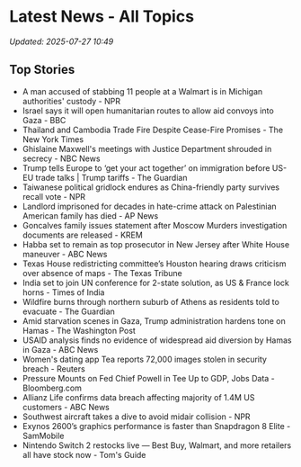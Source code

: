 # Latest News - All Topics

_Updated: 2025-07-27 10:49_

## Top Stories

- A man accused of stabbing 11 people at a Walmart is in Michigan authorities' custody - NPR
- Israel says it will open humanitarian routes to allow aid convoys into Gaza - BBC
- Thailand and Cambodia Trade Fire Despite Cease-Fire Promises - The New York Times
- Ghislaine Maxwell's meetings with Justice Department shrouded in secrecy - NBC News
- Trump tells Europe to ‘get your act together’ on immigration before US-EU trade talks | Trump tariffs - The Guardian
- Taiwanese political gridlock endures as China-friendly party survives recall vote - NPR
- Landlord imprisoned for decades in hate-crime attack on Palestinian American family has died - AP News
- Goncalves family issues statement after Moscow Murders investigation documents are released - KREM
- Habba set to remain as top prosecutor in New Jersey after White House maneuver - ABC News
- Texas House redistricting committee’s Houston hearing draws criticism over absence of maps - The Texas Tribune
- India set to join UN conference for 2-state solution, as US & France lock horns - Times of India
- Wildfire burns through northern suburb of Athens as residents told to evacuate - The Guardian
- Amid starvation scenes in Gaza, Trump administration hardens tone on Hamas - The Washington Post
- USAID analysis finds no evidence of widespread aid diversion by Hamas in Gaza - ABC News
- Women's dating app Tea reports 72,000 images stolen in security breach - Reuters
- Pressure Mounts on Fed Chief Powell in Tee Up to GDP, Jobs Data - Bloomberg.com
- Allianz Life confirms data breach affecting majority of 1.4M US customers - ABC News
- Southwest aircraft takes a dive to avoid midair collision - NPR
- Exynos 2600’s graphics performance is faster than Snapdragon 8 Elite - SamMobile
- Nintendo Switch 2 restocks live — Best Buy, Walmart, and more retailers all have stock now - Tom's Guide